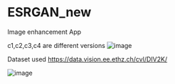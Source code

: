 # ESRGAN_new
Image enhancement App



c1,c2,c3,c4 are different versions 
![image](https://github.com/user-attachments/assets/849c66fa-7218-4351-8234-cf82ee495b9a)



Dataset used 
https://data.vision.ee.ethz.ch/cvl/DIV2K/


![image](https://github.com/user-attachments/assets/a8af3785-400c-4cef-9634-bb482c12fa17)
